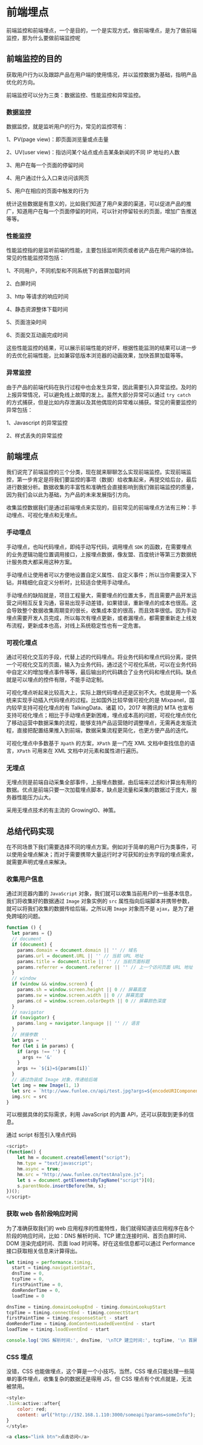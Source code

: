 # 前端埋点

前端监控和前端埋点，一个是目的，一个是实现方式，做前端埋点，是为了做前端监控，那为什么要做前端监控呢

## 前端监控的目的

获取用户行为以及跟踪产品在用户端的使用情况，并以监控数据为基础，指明产品优化的方向。

前端监控可以分为三类：数据监控、性能监控和异常监控。

### 数据监控

数据监控，就是监听用户的行为，常见的监控项有：

1、PV(page view)：即页面浏览量或点击量

2、UV(user view)：指访问某个站点或点击某条新闻的不同 IP 地址的人数

3、用户在每一个页面的停留时间

4、用户通过什么入口来访问该网页

5、用户在相应的页面中触发的行为

统计这些数据是有意义的，比如我们知道了用户来源的渠道，可以促进产品的推广，知道用户在每一个页面停留的时间，可以针对停留较长的页面，增加广告推送等等。

### 性能监控

性能监控指的是监听前端的性能，主要包括监听网页或者说产品在用户端的体验。常见的性能监控项包括：

1、不同用户，不同机型和不同系统下的首屏加载时间

2、白屏时间

3、http 等请求的响应时间

4、静态资源整体下载时间

5、页面渲染时间

6、页面交互动画完成时间

这些性能监控的结果，可以展示前端性能的好坏，根据性能监测的结果可以进一步的去优化前端性能，比如兼容低版本浏览器的动画效果，加快首屏加载等等。

### 异常监控

由于产品的前端代码在执行过程中也会发生异常，因此需要引入异常监控。及时的上报异常情况，可以避免线上故障的发上。虽然大部分异常可以通过 `try catch` 的方式捕获，但是比如内存泄漏以及其他偶现的异常难以捕获。常见的需要监控的异常包括：

1、Javascript 的异常监控

2、样式丢失的异常监控

## 前端埋点

我们说完了前端监控的三个分类，现在就来聊聊怎么实现前端监控。实现前端监控，第一步肯定是将我们要监控的事项（数据）给收集起来，再提交给后台，最后进行数据分析。数据收集的丰富性和准确性会直接影响到我们做前端监控的质量，因为我们会以此为基础，为产品的未来发展指引方向。

收集监控数据我们是通过前端埋点来实现的，目前常见的前端埋点方法有三种：手动埋点、可视化埋点和无埋点。

### 手动埋点

手动埋点，也叫代码埋点，即纯手动写代码，调用埋点 `SDK` 的函数，在需要埋点的业务逻辑功能位置调用接口，上报埋点数据，像友盟、百度统计等第三方数据统计服务商大都采用这种方案。

手动埋点让使用者可以方便地设置自定义属性、自定义事件；所以当你需要深入下钻，并精细化自定义分析时，比较适合使用手动埋点。

手动埋点的缺陷就是，项目工程量大，需要埋点的位置太多，而且需要产品开发运营之间相互反复沟通，容易出现手动差错，如果错误，重新埋点的成本也很高。这会导致整个数据收集周期变的很长，收集成本变的很高，而且效率很低。因为手动埋点需要开发人员完成，所以每次有埋点更新，或者漏埋点，都需要重新走上线发布流程，更新成本也高，对线上系统稳定性也有一定危害。

### 可视化埋点

通过可视化交互的手段，代替上述的代码埋点。将业务代码和埋点代码分离，提供一个可视化交互的页面，输入为业务代码，通过这个可视化系统，可以在业务代码中自定义的增加埋点事件等等，最后输出的代码耦合了业务代码和埋点代码。缺点就是可以埋点的控件有限，不能手动定制。

可视化埋点听起来比较高大上，实际上跟代码埋点还是区别不大。也就是用一个系统来实现手动插入代码埋点的过程。比如国外比较早做可视化的是 Mixpanel，国内较早支持可视化埋点的有 TalkingData、诸葛 IO，2017 年腾讯的 MTA 也宣布支持可视化埋点；相比于手动埋点更新困难，埋点成本高的问题，可视化埋点优化了移动运营中数据采集的流程，能够支持产品运营随时调整埋点，无需再走发版流程，直接把配置结果推入到前端，数据采集流程更简化，也更方便产品的迭代。

可视化埋点中多数基于 `Xpath` 的方案，`XPath` 是一门在 XML 文档中查找信息的语言，`XPath` 可用来在 XML 文档中对元素和属性进行遍历。

### 无埋点

无埋点则是前端自动采集全部事件，上报埋点数据，由后端来过滤和计算出有用的数据。优点是前端只要一次加载埋点脚本，缺点是流量和采集的数据过于庞大，服务器性能压力山大。

采用无埋点技术的有主流的 GrowingIO、神策。

## 总结代码实现

在不同场景下我们需要选择不同的埋点方案。例如对于简单的用户行为类事件，可以使用全埋点解决；而对于需要携带大量运行时才可获知的业务字段的埋点需求，就需要声明式埋点来解决。

### 收集用户信息

通过浏览器内置的 `JavaScript` 对象，我们就可以收集当前用户的一些基本信息，我们将收集好的数据通过 `Image` 对象实例的 `src` 属性指向后端脚本并携带参数，就可以将我们收集的数据传给后端，之所以用 `Image` 对象而不是 `ajax`，是为了避免跨域的问题。

```js
function () {
  let params = {}
  // document
  if (document) {
    params.domain = document.domain || '' // 域名
    params.url = document.URL || '' // 当前 URL 地址
    params.title = document.title || '' // 当前页面标题
    params.referrer = document.referrer || '' // 上一个访问页面 URL 地址
  }
  // window
  if (window && window.screen) {
    params.sh = window.screen.height || 0 // 屏幕高度
    params.sw = window.screen.width || 0 // 屏幕宽度
    params.cd = window.screen.colorDepth || 0 // 屏幕颜色深度
  }
  // navigator
  if (navigator) {
    params.lang = navigator.language || '' // 语言
  }
  // 拼接参数
  let args = ''
  for (let i in params) {
    if (args !== '') {
      args += '&'
    }
    args += `${i}=${params[i]}`
  }
  // 通过伪装成 Image 对象，传递给后端
  let img = new Image(1, 1)
  let src = `http://www.funlee.cn/api/test.jpg?args=${encodeURIComponent(args)}`
  img.src = src
}
```

可以根据具体的实际需求，利用 JavaScript 的内置 API，还可以获取到更多的信息。

通过 script 标签引入埋点代码

```js
<script>
(function() {
    let hm = document.createElement("script");
    hm.type = "text/javascript";
    hm.async = true;
    hm.src = "http://www.funlee.cn/testAnalyze.js";
    let s = document.getElementsByTagName("script")[0];
    s.parentNode.insertBefore(hm, s);
})();
</script>
```

### 获取 web 各阶段响应时间

为了准确获取我们的 web 应用程序的性能特性，我们就得知道该应用程序在各个阶段的响应时间，比如：DNS 解析时间、TCP 建立连接时间、首页白屏时间、DOM 渲染完成时间、页面 load 时间等。好在这些信息都可以通过 Performance 接口获取相关信息来计算得出。

```js
let timing = performance.timing,
  start = timing.navigationStart,
  dnsTime = 0,
  tcpTime = 0,
  firstPaintTime = 0,
  domRenderTime = 0,
  loadTime = 0

dnsTime = timing.domainLookupEnd - timing.domainLookupStart
tcpTime = timing.connectEnd - timing.connectStart
firstPaintTime = timing.responseStart - start
domRenderTime = timing.domContentLoadedEventEnd - start
loadTime = timing.loadEventEnd - start

console.log('DNS 解析时间:', dnsTime, '\nTCP 建立时间:', tcpTime, '\n 首屏时间:', firstPaintTime, '\ndom 渲染完成时间:', domRenderTime, '\n 页面 onload 时间:', loadTime)
```

### CSS 埋点

没错，CSS 也能做埋点，这个算是一个小技巧，当然，CSS 埋点只能处理一些简单的事件埋点，收集复杂的数据还是得用 JS，但 CSS 埋点有个优点就是，无法被禁用。

```js
<style>
.link:active::after{
    color: red;
    content: url("http://192.168.1.110:3000/someapi?params=someInfo");
}
</style>

<a class="link btn">点击访问</a>
```
